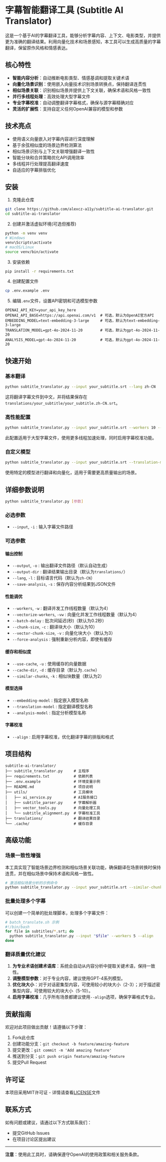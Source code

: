 # 字幕智能翻译工具 (Subtitle AI Translator)

这是一个基于AI的字幕翻译工具，能够分析字幕内容、上下文、电影类型，并提供更为准确的翻译结果。利用向量化技术和场景感知，本工具可以生成高质量的字幕翻译，保留原作风格和情感表达。

## 核心特性

- **智能内容分析**：自动推断电影类型、情感基调和提取关键术语
- **向量化场景识别**：使用嵌入向量技术识别场景转换点，保持翻译连贯性
- **相似场景关联**：识别相似场景并提供上下文关联，确保术语和风格一致性
- **并行多线程处理**：高效处理大型字幕文件
- **专业字幕校准**：自动调整翻译字幕格式，确保与源字幕精确对应
- **灵活的扩展性**：支持自定义任何OpenAI兼容的模型和参数

## 技术亮点

- 使用语义向量嵌入对字幕内容进行深度理解
- 基于余弦相似度的场景边界检测算法
- 相似场景识别与上下文关联增强翻译一致性
- 智能分块和合并策略优化API调用效率
- 多线程并行处理提高翻译速度
- 自适应的字幕排版优化

## 安装

1. 克隆此仓库
```bash
git clone https://github.com/alexcz-a11y/subtitle-ai-translator.git
cd subtitle-ai-translator
```

2. 创建并激活虚拟环境(可选但推荐)
```bash
python -m venv venv
# Windows
venv\Scripts\activate
# macOS/Linux
source venv/bin/activate
```

3. 安装依赖
```bash
pip install -r requirements.txt
```

4. 创建配置文件
```bash
cp .env.example .env
```

5. 编辑`.env`文件，设置API密钥和可选模型参数
```
OPENAI_API_KEY=your_api_key_here
OPENAI_API_BASE=https://api.openai.com/v1  # 可选，默认为OpenAI官方API
EMBEDDING_MODEL=text-embedding-3-large     # 可选，默认为text-embedding-3-large
TRANSLATION_MODEL=gpt-4o-2024-11-20        # 可选，默认为gpt-4o-2024-11-20
ANALYSIS_MODEL=gpt-4o-2024-11-20           # 可选，默认为gpt-4o-2024-11-20
```

## 快速开始

### 基本翻译

```bash
python subtitle_translator.py --input your_subtitle.srt --lang zh-CN
```

这将翻译字幕文件到中文，并将结果保存在`translations/your_subtitle/your_subtitle.zh-CN.srt`。

### 高性能配置

```bash
python subtitle_translator.py --input your_subtitle.srt --workers 10 --vectorize-workers 10 --batch-delay 0.1 --chunk-size 2 --vector-chunk-size 2 --align
```

此配置适用于大型字幕文件，使用更多线程加速处理，同时启用字幕校准功能。

### 自定义模型

```bash
python subtitle_translator.py --input your_subtitle.srt --translation-model gpt-4-turbo --embedding-model text-embedding-3-large
```

使用特定的模型进行翻译和向量化，适用于需要更高质量输出的场景。

## 详细参数说明

```bash
python subtitle_translator.py [参数]
```

### 必选参数

- `--input`, `-i` : 输入字幕文件路径

### 可选参数

#### 输出控制
- `--output`, `-o` : 输出翻译文件路径（默认自动生成）
- `--output-dir` : 翻译结果输出目录（默认为`translations/`）
- `--lang`, `-l` : 目标语言代码（默认为`zh-CN`）
- `--save-analysis`, `-s` : 保存内容分析结果到JSON文件

#### 性能调优
- `--workers`, `-w` : 翻译并发工作线程数量（默认为4）
- `--vectorize-workers`, `-vw` : 向量化并发工作线程数量（默认为4）
- `--batch-delay` : 批次间延迟(秒)（默认为0.2秒）
- `--chunk-size`, `-c` : 翻译块大小（默认为10）
- `--vector-chunk-size`, `-v` : 向量化块大小（默认为3）
- `--force-analysis` : 强制重新分析内容，即使有缓存

#### 缓存和相似度
- `--use-cache`, `-u` : 使用缓存的向量数据
- `--cache-dir`, `-d` : 缓存目录（默认为`.cache`）
- `--similar-chunks`, `-k` : 相似块数量（默认为2）

#### 模型选择
- `--embedding-model` : 指定嵌入模型名称
- `--translation-model` : 指定翻译模型名称
- `--analysis-model` : 指定分析模型名称

#### 字幕校准
- `--align` : 启用字幕校准，优化翻译字幕的排版和格式

## 项目结构

```
subtitle-ai-translator/
├── subtitle_translator.py     # 主程序
├── requirements.txt           # 依赖列表
├── .env.example               # 环境变量示例
├── README.md                  # 项目说明
├── utils/                     # 工具模块
│   ├── ai_service.py          # AI服务接口
│   ├── subtitle_parser.py     # 字幕解析器
│   ├── vector_tools.py        # 向量处理工具
│   └── subtitle_alignment.py  # 字幕校准工具
├── translations/              # 翻译结果目录
└── .cache/                    # 缓存目录
```

## 高级功能

### 场景一致性增强

本工具实现了智能场景边界检测和相似场景关联功能，确保翻译在场景转换时保持连贯，并在相似场景中保持术语和风格一致性。

```bash
# 激活相似场景分析的示例命令
python subtitle_translator.py --input your_subtitle.srt --similar-chunks 3 --align
```

### 批量处理多个字幕

可以创建一个简单的批处理脚本，处理多个字幕文件：

```bash
# batch_translate.sh 示例
#!/bin/bash
for file in subtitles/*.srt; do
  python subtitle_translator.py --input "$file" --workers 5 --align
done
```

### 翻译质量优化建议

1. **为专业术语创建术语库**：系统会自动从内容分析中提取关键术语，保持一致性。
2. **调整模型参数**：对于专业内容，建议使用GPT-4系列模型。
3. **优化块大小**：对于对话密集型内容，可使用较小的块大小（2-3）；对于描述密集型内容，可使用较大的块大小（5-10）。
4. **启用字幕校准**：几乎所有场景都建议使用`--align`选项，确保字幕格式专业。

## 贡献指南

欢迎对此项目做出贡献！请遵循以下步骤：

1. Fork此仓库
2. 创建功能分支：`git checkout -b feature/amazing-feature`
3. 提交更改：`git commit -m 'Add amazing feature'`
4. 推送到分支：`git push origin feature/amazing-feature`
5. 提交Pull Request

## 许可证

本项目采用MIT许可证 - 详情请查看[LICENSE](LICENSE)文件

## 联系方式

如有问题或建议，请通过以下方式联系我们：

- 提交GitHub Issues
- 在项目讨论区提出建议

---

**注意**：使用此工具时，请确保遵守OpenAI的使用政策和相关服务条款。 